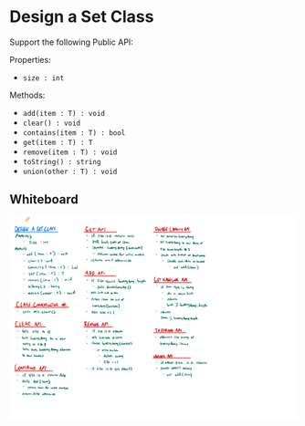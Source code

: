 # Design a Set Class

Support the following Public API:

Properties:
- `size : int`

Methods:
- `add(item : T) : void`
- `clear() : void`
- `contains(item : T) : bool`
- `get(item : T) : T`
- `remove(item : T) : void`
- `toString() : string`
- `union(other : T) : void`

## Whiteboard
![Whiteboard Image][whiteboard-image]

<!-- Refs -->
[whiteboard-image]: whiteboard.jpg
